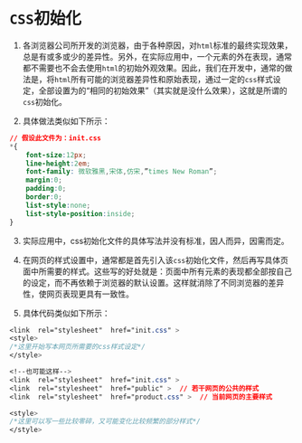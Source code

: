 # `CSS`初始化

1. 各浏览器公司所开发的浏览器，由于各种原因，对`html`标准的最终实现效果，总是有或多或少的差异性。另外，在实际应用中，一个元素的外在表现，通常都不需要也不会去使用`html`的初始外观效果。因此，我们在开发中，通常的做法是，将`html`所有可能的浏览器差异性和原始表现，通过一定的`css`样式设定，全部设置为的“相同的初始效果”（其实就是没什么效果），这就是所谓的`css`初始化。

2. 具体做法类似如下所示：

```css
// 假设此文件为：init.css
*{
	font-size:12px;
	line-height:2em;
	font-family: 微软雅黑,宋体,仿宋,”times New Roman”;
	margin:0;
	padding:0;
	border:0;
	list-style:none;
	list-style-position:inside;
}
```



3. 实际应用中，css初始化文件的具体写法并没有标准，因人而异，因需而定。

4. 在网页的样式设置中，通常都是首先引入该`css`初始化文件，然后再写具体页面中所需要的样式。这些写的好处就是：页面中所有元素的表现都全部按自己的设定，而不再依赖于浏览器的默认设置。这样就消除了不同浏览器的差异性，使网页表现更具有一致性。

5. 具体代码类似如下所示：

```css
<link  rel="stylesheet"  href="init.css" >
<style>
/*这里开始写本网页所需要的css样式设定*/
</style>

<!--也可能这样-->
<link  rel="stylesheet"  href="init.css" >
<link  rel="stylesheet"  href="public" >  // 若干网页的公共的样式
<link  rel="stylesheet"  href="product.css" >  // 当前网页的主要样式

<style>
/*这里可以写一些比较零碎，又可能变化比较频繁的部分样式*/
</style>
```



